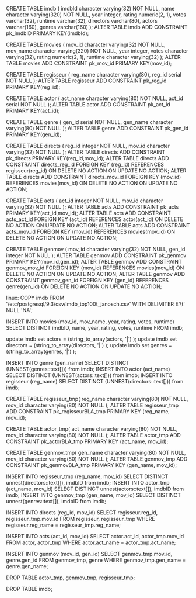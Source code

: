 CREATE TABLE imdb (
    imdbId character varying(32) NOT NULL,
    name character varying(320) NOT NULL,
    year integer,
    rating numeric(2, 1),
    votes varchar(32),
    runtime varchar(32),
    directors varchar(80),
    actors varchar(160),
    genres varchar(160) 
);
ALTER TABLE imdb ADD CONSTRAINT pk_imdbID PRIMARY KEY(imdbId);

CREATE TABLE movies (
    mov_id character varying(32) NOT NULL,
    mov_name character varying(320) NOT NULL,
    year integer,
    votes character varying(32),
    rating numeric(2, 1),
    runtime character varying(32) 
);
ALTER TABLE movies ADD CONSTRAINT pk_mov_id PRIMARY KEY(mov_id);

CREATE TABLE regisseur (
    reg_name character varying(80),
    reg_id serial NOT NULL
);
ALTER TABLE regisseur ADD CONSTRAINT pk_reg_id PRIMARY KEY(reg_id);

CREATE TABLE actor (
    act_name character varying(80) NOT NULL,
    act_id serial NOT NULL
);
ALTER TABLE actor ADD CONSTRAINT pk_act_id PRIMARY KEY(act_id);

CREATE TABLE genre (
    gen_id serial NOT NULL,
    gen_name character varying(80) NOT NULL
);
ALTER TABLE genre ADD CONSTRAINT pk_gen_id PRIMARY KEY(gen_id);

CREATE TABLE directs (
    reg_id integer NOT NULL,
    mov_id character varying(32) NOT NULL
);
ALTER TABLE directs ADD CONSTRAINT pk_directs PRIMARY KEY(reg_id,mov_id);
ALTER TABLE directs ADD CONSTRAINT directs_reg_id FOREIGN KEY (reg_id) REFERENCES regisseur(reg_id) ON DELETE NO ACTION ON UPDATE NO ACTION;
ALTER TABLE directs ADD CONSTRAINT directs_mov_id FOREIGN KEY (mov_id) REFERENCES movies(mov_id) ON DELETE NO ACTION ON UPDATE NO ACTION;

CREATE TABLE acts (
    act_id integer NOT NULL,
    mov_id character varying(32) NOT NULL
);
ALTER TABLE acts ADD CONSTRAINT pk_acts PRIMARY KEY(act_id,mov_id);
ALTER TABLE acts ADD CONSTRAINT acts_act_id FOREIGN KEY (act_id) REFERENCES actor(act_id) ON DELETE NO ACTION ON UPDATE NO ACTION;
ALTER TABLE acts ADD CONSTRAINT acts_mov_id FOREIGN KEY (mov_id) REFERENCES movies(mov_id) ON DELETE NO ACTION ON UPDATE NO ACTION;

CREATE TABLE genmov (
    mov_id character varying(32) NOT NULL,
    gen_id integer NOT NULL
);
ALTER TABLE genmov ADD CONSTRAINT pk_genmov PRIMARY KEY(mov_id,gen_id);
ALTER TABLE genmov ADD CONSTRAINT genmov_mov_id FOREIGN KEY (mov_id) REFERENCES movies(mov_id) ON DELETE NO ACTION ON UPDATE NO ACTION;
ALTER TABLE genmov ADD CONSTRAINT genmov_gen_id FOREIGN KEY (gen_id) REFERENCES genre(gen_id) ON DELETE NO ACTION ON UPDATE NO ACTION;

linux:
COPY imdb FROM '/etc/postgresql/9.3/csv/imdb_top100t_janosch.csv' WITH DELIMITER E'\t' NULL 'NA'; 

INSERT INTO movies (mov_id, mov_name, year, rating, votes, runtime) SELECT DISTINCT imdbID, name, year, rating, votes, runtime FROM imdb;

update imdb set actors = (string_to_array(actors, '|') );
update imdb set directors = (string_to_array(directors, '|') );
update imdb set genres = (string_to_array(genres, '|') );

INSERT INTO genre (gen_name) SELECT DISTINCT (UNNEST(genres::text[])) from imdb;
INSERT INTO actor (act_name) SELECT DISTINCT (UNNEST(actors::text[])) from imdb;
INSERT INTO regisseur (reg_name) SELECT DISTINCT (UNNEST(directors::text[])) from imdb;

CREATE TABLE regisseur_tmp(
reg_name character varying(80) NOT NULL,
mov_id character varying(80) NOT NULL
);
ALTER TABLE regisseur_tmp ADD CONSTRAINT pk_regisseurBLA_tmp PRIMARY KEY (reg_name, mov_id);

CREATE TABLE actor_tmp(
act_name character varying(80) NOT NULL,
mov_id character varying(80) NOT NULL
);
ALTER TABLE actor_tmp ADD CONSTRAINT pk_actorBLA_tmp PRIMARY KEY (act_name, mov_id);

CREATE TABLE genmov_tmp(
gen_name character varying(80) NOT NULL,
mov_id character varying(80) NOT NULL
);
ALTER TABLE genmov_tmp ADD CONSTRAINT pk_genmovBLA_tmp PRIMARY KEY (gen_name, mov_id);

INSERT INTO regisseur_tmp (reg_name, mov_id) SELECT DISTINCT unnest(directors::text[]), imdbID from imdb;
INSERT INTO actor_tmp (act_name, mov_id) SELECT DISTINCT unnest(actors::text[]), imdbID from imdb;
INSERT INTO genmov_tmp (gen_name, mov_id) SELECT DISTINCT unnest(genres::text[]), imdbID from imdb;

INSERT INTO directs (reg_id, mov_id) SELECT regisseur.reg_id, regisseur_tmp.mov_id FROM regisseur, regisseur_tmp WHERE regisseur.reg_name = regisseur_tmp.reg_name;

INSERT INTO acts (act_id, mov_id) SELECT actor.act_id, actor_tmp.mov_id FROM actor, actor_tmp WHERE actor.act_name = actor_tmp.act_name;

INSERT INTO genmov (mov_id, gen_id) SELECT genmov_tmp.mov_id, genre.gen_id FROM genmov_tmp, genre WHERE genmov_tmp.gen_name = genre.gen_name;

DROP TABLE actor_tmp, genmov_tmp, regisseur_tmp;

DROP TABLE imdb;


